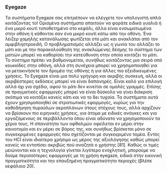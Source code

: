 ### Eyegaze

Τα συστήματα Eyegaze σας επιτρέπουν να ελέγχετε τον υπολογιστή απλά κοιτάζοντας το! Ορισμένα συστήματα απαιτούν να φοράτε ειδικά γυαλιά ή ένα μικρό κουτί τοποθετημένο στο κεφάλι, άλλα είναι ενσωματωμένα στην οθόνη ή κάθονται σαν ένα μικρό κουτί κάτω από την οθόνη. Ένα λέιζερ χαμηλής κατανάλωσης φωτίζεται στο μάτι και ανακλάται από τον αμφιβληστροειδή. Ο προβληματισμός αλλάζει ως η γωνία του
αλλάζει το μάτι και με την παρακολούθηση της ανακλώμενης δέσμης το σύστημα των ματιών μπορεί να καθορίσει την κατεύθυνση στην οποία κοιτάζει το μάτι. Το σύστημα πρέπει να βαθμονομείται, συνήθως κοιτάζοντας μια σειρά από κουκκίδες στην οθόνη, αλλά στη συνέχεια μπορεί να χρησιμοποιηθεί για να μετακινήσετε τον δρομέα της οθόνης ή για άλλες πιο εξειδικευμένες χρήσεις. Το Eyegaze είναι μια πολύ γρήγορη και ακριβής συσκευή,
αλλά οι ακριβέστερες εκδόσεις μπορεί να είναι δαπανηρές. Είναι καλό για επιλογή αλλά όχι για σχέδιο, αφού το μάτι δεν κινείται σε ομαλές γραμμές. Επίσης σε πραγματικές εφαρμογές μπορεί να είναι δύσκολο να γίνει διάκριση σκόπιμα να κοιτάξει κανείς κάτι και να το δει τυχαία.
Τα συστήματα αυτά έχουν χρησιμοποιηθεί σε στρατιωτικές εφαρμογές, κυρίως για την καθοδήγηση πυραύλων αεροπλάνων στους στόχους τους, αλλά αρχίζουν να βρίσκουν πιο ειρηνικές χρήσεις, για άτομα με ειδικές ανάγκες και για εργαζόμενους σε περιβάλλοντα όπου είναι αδύνατο να χρησιμοποιούν τα χέρια τους. Η σπανιότητα των οφθαλμών οφείλεται εν μέρει στην καινοτομία και εν μέρει σε βάρος της,
και συνήθως βρίσκεται μόνο σε συγκεκριμένες εφαρμογές που σχετίζονται με συγκεκριμένο τομέα. Εντός του HCI είναι ιδιαίτερα χρήσιμο ως μέρος της αξιολόγησης καθώς μπορεί κανείς να εντοπίσει ακριβώς πού αναζητά ο χρήστης [81]. Καθώς οι τιμές μειώνονται και η τεχνολογία γίνεται λιγότερο ενοχλητική, μπορούμε να δούμε περισσότερες εφαρμογές με τη χρήση eyegaze, ειδικά στην εικονική πραγματικότητα και την επαυξημένη πραγματικότητα
περιοχές (βλέπε κεφάλαιο 20).
